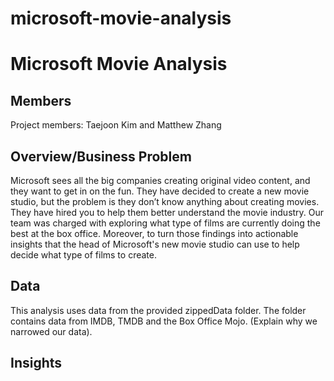 # microsoft-movie-analysis
# Microsoft Movie Analysis

## Members

Project members: Taejoon Kim and Matthew Zhang

## Overview/Business Problem

Microsoft sees all the big companies creating original video content, and they want to get in on the fun. They have decided to create a new movie studio, but the problem is they don’t know anything about creating movies. They have hired you to help them better understand the movie industry. Our team was charged with exploring what type of films are currently doing the best at the box office. Moreover, to turn those findings into actionable insights that the head of Microsoft's new movie studio can use to help decide what type of films to create.

## Data
This analysis uses data from the provided zippedData folder. The folder contains data from IMDB, TMDB and the Box Office Mojo. 
(Explain why we narrowed our data).

## Insights
